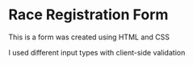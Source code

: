 <h1> Race Registration Form </h1>
  
  <p> This is a form was created using HTML and CSS </p>
<p>  I used different input types with client-side validation </p>
